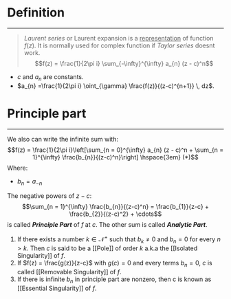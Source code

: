 # Definition
---
>_Laurent series_ or Laurent expansion is a <u>representation</u> of function $f(z)$. It is normally used for complex function if _Taylor series_ doesnt work.
$$f(z) = \frac{1}{2\pi i} \sum_{-\infty}^{\infty} a_{n} (z - c)^n$$

- $c$ and $a_n$ are constants.
- $a_{n} =\frac{1}{2\pi i} \oint_{\gamma} \frac{f(z)}{(z-c)^{n+1}} \, dz$.

# Principle part
---
We also can write the infinite sum with:
$$f(z) = \frac{1}{2\pi i}\left[\sum_{n = 0}^{\infty} a_{n} (z - c)^n + \sum_{n = 1}^{\infty} \frac{b_{n}}{(z-c)^n}\right] \hspace{3em} (*)$$
Where:
- $b_n = a_{-n}$

The negative powers of $z-c$:
$$\sum_{n = 1}^{\infty} \frac{b_{n}}{(z-c)^n} = \frac{b_{1}}{z-c} + \frac{b_{2}}{(z-c)^2} + \cdots$$
is called **_Principle Part_** of $f$ at $c$. The other sum is called _**Analytic Part**_.

1. If there exists a number $k \in \mathcal{N}^+$ such that $b_{k} \neq 0 \text{ and } b_{n} = 0 \text{ for every } n > k$. Then $c$ is said to be a [[Pole]] of order $k$ a.k.a the [[Isolated Singularity]] of $f$.
2. If $f(z) = \frac{g(z)}{z-c}$ with $g(c) = 0$ and every terms $b_n = 0$, $c$ is called [[Removable Singularity]] of $f$.
3. If there is infinite $b_n$ in principle part are nonzero, then c is known as [[Essential Singularity]] of $f$.
